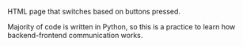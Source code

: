 HTML page that switches based on buttons pressed. 

Majority of code is written in Python, so this is a practice to learn how backend-frontend communication works.

